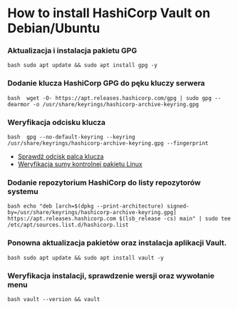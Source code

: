 # How to install HashiCorp Vault on Debian/Ubuntu

### Aktualizacja i instalacja pakietu GPG
`bash
sudo apt update && sudo apt install gpg -y
`

### Dodanie klucza HashiCorp GPG do pęku kluczy serwera
`bash 
wget -O- https://apt.releases.hashicorp.com/gpg | sudo gpg --dearmor -o /usr/share/keyrings/hashicorp-archive-keyring.gpg
`

### Weryfikacja odcisku klucza
`bash 
gpg --no-default-keyring --keyring /usr/share/keyrings/hashicorp-archive-keyring.gpg --fingerprint
`
* [Sprawdź odcisk palca klucza](https://www.hashicorp.com/official-packaging-guide)
* [Weryfikacja sumy kontrolnej pakietu Linux](https://www.hashicorp.com/security)


### Dodanie repozytorium HashiCorp do listy repozytorów systemu
`bash
echo "deb [arch=$(dpkg --print-architecture) signed-by=/usr/share/keyrings/hashicorp-archive-keyring.gpg] https://apt.releases.hashicorp.com $(lsb_release -cs) main" | sudo tee /etc/apt/sources.list.d/hashicorp.list
`

### Ponowna aktualizacja pakietów oraz instalacja aplikacji Vault.
`bash
sudo apt update && sudo apt install vault -y
`

### Weryfikacja instalacji, sprawdzenie wersji oraz wywołanie menu
`bash
vault --version && vault
`
